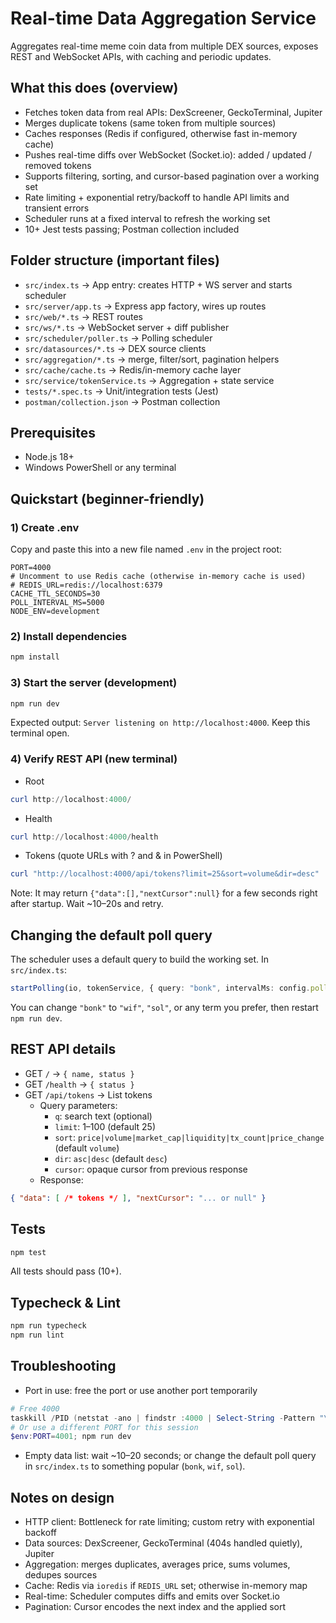 # Real-time Data Aggregation Service

Aggregates real-time meme coin data from multiple DEX sources, exposes REST and WebSocket APIs, with caching and periodic updates.

## What this does (overview)
- Fetches token data from real APIs: DexScreener, GeckoTerminal, Jupiter
- Merges duplicate tokens (same token from multiple sources)
- Caches responses (Redis if configured, otherwise fast in-memory cache)
- Pushes real-time diffs over WebSocket (Socket.io): added / updated / removed tokens
- Supports filtering, sorting, and cursor-based pagination over a working set
- Rate limiting + exponential retry/backoff to handle API limits and transient errors
- Scheduler runs at a fixed interval to refresh the working set
- 10+ Jest tests passing; Postman collection included

## Folder structure (important files)
- `src/index.ts` → App entry: creates HTTP + WS server and starts scheduler
- `src/server/app.ts` → Express app factory, wires up routes
- `src/web/*.ts` → REST routes
- `src/ws/*.ts` → WebSocket server + diff publisher
- `src/scheduler/poller.ts` → Polling scheduler
- `src/datasources/*.ts` → DEX source clients
- `src/aggregation/*.ts` → merge, filter/sort, pagination helpers
- `src/cache/cache.ts` → Redis/in-memory cache layer
- `src/service/tokenService.ts` → Aggregation + state service
- `tests/*.spec.ts` → Unit/integration tests (Jest)
- `postman/collection.json` → Postman collection

## Prerequisites
- Node.js 18+
- Windows PowerShell or any terminal

## Quickstart (beginner-friendly)

### 1) Create .env
Copy and paste this into a new file named `.env` in the project root:
```env
PORT=4000
# Uncomment to use Redis cache (otherwise in-memory cache is used)
# REDIS_URL=redis://localhost:6379
CACHE_TTL_SECONDS=30
POLL_INTERVAL_MS=5000
NODE_ENV=development
```

### 2) Install dependencies
```powershell
npm install
```

### 3) Start the server (development)
```powershell
npm run dev
```
Expected output: `Server listening on http://localhost:4000`.
Keep this terminal open.

### 4) Verify REST API (new terminal)
- Root
```powershell
curl http://localhost:4000/
```
- Health
```powershell
curl http://localhost:4000/health
```
- Tokens (quote URLs with ? and & in PowerShell)
```powershell
curl "http://localhost:4000/api/tokens?limit=25&sort=volume&dir=desc"
```
Note: It may return `{"data":[],"nextCursor":null}` for a few seconds right after startup. Wait ~10–20s and retry.

## Changing the default poll query
The scheduler uses a default query to build the working set. In `src/index.ts`:
```ts
startPolling(io, tokenService, { query: "bonk", intervalMs: config.pollIntervalMs });
```
You can change `"bonk"` to `"wif"`, `"sol"`, or any term you prefer, then restart `npm run dev`.

## REST API details
- GET `/` → `{ name, status }`
- GET `/health` → `{ status }`
- GET `/api/tokens` → List tokens
  - Query parameters:
    - `q`: search text (optional)
    - `limit`: 1–100 (default 25)
    - `sort`: `price|volume|market_cap|liquidity|tx_count|price_change` (default `volume`)
    - `dir`: `asc|desc` (default `desc`)
    - `cursor`: opaque cursor from previous response
  - Response:
```json
{ "data": [ /* tokens */ ], "nextCursor": "... or null" }
```

## Tests
```powershell
npm test
```
All tests should pass (10+).

## Typecheck & Lint
```powershell
npm run typecheck
npm run lint
```

## Troubleshooting
- Port in use: free the port or use another port temporarily
```powershell
# Free 4000
taskkill /PID (netstat -ano | findstr :4000 | Select-String -Pattern "\d+$").Matches.Value /F
# Or use a different PORT for this session
$env:PORT=4001; npm run dev
```
- Empty data list: wait ~10–20 seconds; or change the default poll query in `src/index.ts` to something popular (`bonk`, `wif`, `sol`).

## Notes on design
- HTTP client: Bottleneck for rate limiting; custom retry with exponential backoff
- Data sources: DexScreener, GeckoTerminal (404s handled quietly), Jupiter
- Aggregation: merges duplicates, averages price, sums volumes, dedupes sources
- Cache: Redis via `ioredis` if `REDIS_URL` set; otherwise in-memory map
- Real-time: Scheduler computes diffs and emits over Socket.io
- Pagination: Cursor encodes the next index and the applied sort

